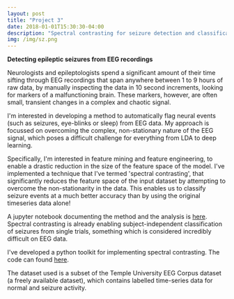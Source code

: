 ```yaml
---
layout: post
title: "Project 3"
date: 2018-01-01T15:30:30-04:00
description: "Spectral contrasting for seizure detection and classification"
img: /img/sz.png
---
```


**Detecting epileptic seizures from EEG recordings**

Neurologists and epileptologists spend a significant amount of their time sifting through EEG recordings that span anywhere between 1 to 9 hours of raw data, by manually inspecting the data in 10 second increments, looking for markers of a malfunctioning brain. These markers, however, are often small, transient changes in a complex and chaotic signal.

I'm interested in developing a method to automatically flag neural events (such as seizures, eye-blinks or sleep) from EEG data. My approach is focussed on overcoming the complex, non-stationary nature of the EEG signal, which poses a difficult challenge for everything from LDA to deep learning.

Specifically, I'm interested in feature mining and feature engineering, to enable a drastic reduction in the size of the feature space of the model.
I've implemented a technique that I've termed 'spectral contrasting', that significantly reduces the feature space of the input dataset by attempting to overcome the non-stationarity in the data.
This enables us to classify seizure events at a much better accuracy than by using the original timeseries data alone!

A jupyter notebook documenting the method and the analysis is [here](https://github.com/theonlyid/seizuredetection/blob/master/docs/final_notebook.ipynb "Jupyter Notebook").
Spectral contrasting is already enabling subject-independent classification of seizures from single trials, something which is considered incredibly difficult on EEG data.

I've developed a python toolkit for implementing spectral contrasting. The code can found [here](https://github.com/theonlyid/seizuredetection "Github Repo").

The dataset used is a subset of the Temple University EEG Corpus dataset (a freely available dataset), which contains labelled time-series data for normal and seizure activity.
